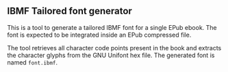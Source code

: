 ## IBMF Tailored font generator

This is a tool to generate a tailored IBMF font for a single EPub ebook. The font is expected to be integrated inside an EPub compressed file.

The tool retrieves all character code points present in the book and extracts the character glyphs from the GNU Unifont hex file. The generated font is named `font.ibmf`.